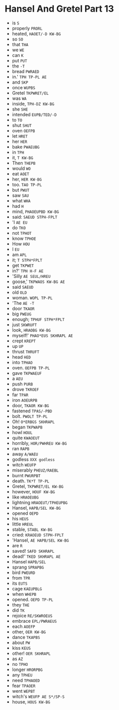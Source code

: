 # Hansel And Gretel Part 13

* is `S`
* properly `PRORL`
* heated, `HAOET/-D KW-BG`
* so `SO`
* that `THA`
* we `WE`
* can `K`
* put `PUT`
* the `-T`
* bread `PWRAED`
* in.' `TPH TP-PL AE`
* and `SKP`
* once `WUPBS`
* Gretel `TKPWRET/EL`
* was `WA`
* inside, `TPH-DZ KW-BG`
* she `SHE`
* intended `EUPB/TED/-D`
* to `TO`
* shut `SHUT`
* oven `OEFPB`
* let `HRET`
* her `HER`
* bake `PWAEUBG`
* in `TPH`
* it, `T KW-BG`
* Then `THEPB`
* would `WO`
* eat `AOET`
* her, `HER KW-BG`
* too. `TAO TP-PL`
* but `PWUT`
* saw `SAU`
* what `WHA`
* had `H`
* mind, `PHAOEUPBD KW-BG`
* said: `SAEUD STPH-FPLT`
* 'I `AE EU`
* do `TKO`
* not `TPHOT`
* know `TPHOE`
* How `HOU`
* I `EU`
* am `APL`
* it; `T STPH*FPLT`
* get `TKPWET`
* in?' `TPH H-F AE`
* 'Silly `AE SEUL/HREU`
* goose,' `TKPWAOS KW-BG AE`
* said `SAEUD`
* old `OLD`
* woman. `WOPL TP-PL`
* 'The `AE -T`
* door `TKAOR`
* big `PWEUG`
* enough; `TPHUF STPH*FPLT`
* just `SKWRUFT`
* look, `HRAOBG KW-BG`
* myself!' `PHAO*EUS SKHRAPL AE`
* crept `KREPT`
* up `UP`
* thrust `THRUFT`
* head `HED`
* into `TPHAO`
* oven. `OEFPB TP-PL`
* gave `TKPWAEUF`
* a `AEU`
* push `PURB`
* drove `TKROEF`
* far `TPAR`
* iron `AOEURPB`
* door, `TKAOR KW-BG`
* fastened `TPAS/-PBD`
* bolt. `PWOLT TP-PL`
* Oh! `O*ERBGS SKHRAPL`
* began `TKPWAPB`
* howl `HOUL`
* quite `KWAOEUT`
* horribly, `HOR/PWHREU KW-BG`
* ran `RAPB`
* away `A/WAEU`
* godless `XXX godless`
* witch `WEUFP`
* miserably `PHEUZ/RAEBL`
* burnt `PWURPBT`
* death. `TK*T TP-PL`
* Gretel, `TKPWRET/EL KW-BG`
* however, `HOUF KW-BG`
* like `HRAOEUBG`
* lightning `HRAOEUT/TPHEUPBG`
* Hansel, `HAPB/SEL KW-BG`
* opened `OEPD`
* his `HEUS`
* little `HREUL`
* stable, `STABL KW-BG`
* cried: `KRAOEUD STPH-FPLT`
* 'Hansel, `AE HAPB/SEL KW-BG`
* are `R`
* saved! `SAFD SKHRAPL`
* dead!' `TKED SKHRAPL AE`
* Hansel `HAPB/SEL`
* sprang `SPRAPBG`
* bird `PWEURD`
* from `TPR`
* its `EUTS`
* cage `KAEUPBLG`
* when `WHEPB`
* opened. `OEPD TP-PL`
* they `THE`
* did `TK`
* rejoice `RE/SKWROEUS`
* embrace `EPL/PWRAEUS`
* each `AOEFP`
* other, `OER KW-BG`
* dance `TKAPBS`
* about `PW`
* kiss `KEUS`
* other! `OER SKHRAPL`
* as `AZ`
* no `TPHO`
* longer `HRORPBG`
* any `TPHEU`
* need `TPHAOED`
* fear `TPAOER`
* went `WEPBT`
* witch's `WEUFP AE S*/SP-S`
* house, `HOUS KW-BG`
